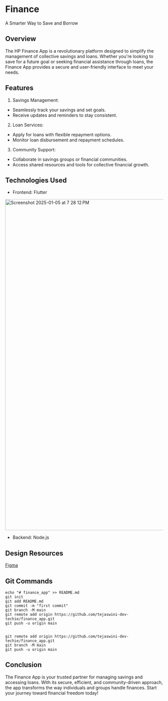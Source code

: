 # Finance

A Smarter Way to Save and Borrow

## Overview

The HP Finance App is a revolutionary platform designed to simplify the management of collective savings and loans. Whether you're looking to save for a future goal or seeking financial assistance through loans, the Finance App provides a secure and user-friendly interface to meet your needs.

## Features

1. Savings Management:
- Seamlessly track your savings and set goals.
- Receive updates and reminders to stay consistent.

2. Loan Services:
- Apply for loans with flexible repayment options.
- Monitor loan disbursement and repayment schedules.

3. Community Support:
- Collaborate in savings groups or financial communities.
- Access shared resources and tools for collective financial growth.

## Technologies Used

- Frontend: Flutter

<img width="1057" alt="Screenshot 2025-01-05 at 7 28 12 PM" src="https://github.com/user-attachments/assets/99c3d4d8-810a-4b6d-bd46-5963a88228c6" />

- Backend: Node.js

## Design Resources

[Figma](https://www.figma.com/design/6x6LArQbKQ7UOdncdAULzt/Figma-basics?node-id=741-99&p=f&t=O4dnZCHdLCn3JvEL-0)

## Git Commands

```
echo "# finance_app" >> README.md
git init
git add README.md
git commit -m "first commit"
git branch -M main
git remote add origin https://github.com/tejaswini-dev-techie/finance_app.git
git push -u origin main


git remote add origin https://github.com/tejaswini-dev-techie/finance_app.git
git branch -M main
git push -u origin main
```

## Conclusion

The Finance App is your trusted partner for managing savings and accessing loans. With its secure, efficient, and community-driven approach, the app transforms the way individuals and groups handle finances. Start your journey toward financial freedom today!



